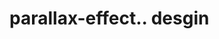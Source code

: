 # parallax-effect.. desgin                                                                                                                           
